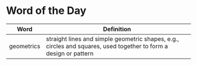 # Word of the Day

|Word|Definition|
|---|---|
|geometrics|straight lines and simple geometric shapes, e.g., circles and squares, used together to form a design or pattern|